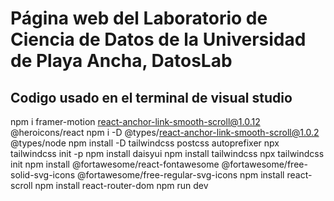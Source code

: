 # Página web del Laboratorio de Ciencia de Datos de la Universidad de Playa Ancha, DatosLab

## Codigo usado en el terminal de visual studio

npm i framer-motion react-anchor-link-smooth-scroll@1.0.12 @heroicons/react
npm i -D @types/react-anchor-link-smooth-scroll@1.0.2 @types/node
npm install -D tailwindcss postcss autoprefixer
npx tailwindcss init -p
npm install daisyui
npm install tailwindcss
npx tailwindcss init
npm install @fortawesome/react-fontawesome @fortawesome/free-solid-svg-icons @fortawesome/free-regular-svg-icons
npm install react-scroll
npm install react-router-dom
npm run dev
